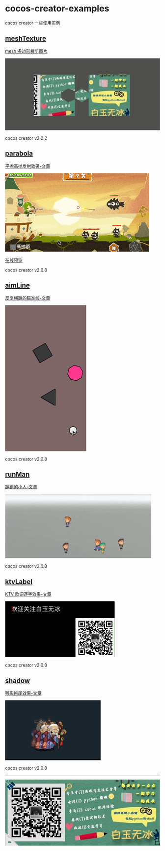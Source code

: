# cocos-creator-examples
cocos creator 一些使用实例

## [meshTexture](./meshTexture)

[mesh 多边形裁剪图片](./meshTexture)

![](./img/meshTexture.jpg)

cocos creator v2.2.2 

## [parabola](./parabola)

[平抛高抛发射效果-文章](https://mp.weixin.qq.com/s/5GgL_pONl0bQPxFz4xtjmQ)

![](./img/parabola.gif)

[在线预览](http://lamyoung.gitee.io/web/parabola/)

cocos creator v2.0.8 


## [aimLine](./aimLine)

[反复横跳的瞄准线-文章](https://mp.weixin.qq.com/s/-zh_4SEd_QMk56T0yE01hQ)

![](./img/aimLine.gif)

cocos creator v2.0.8 


## [runMan](./runMan)

[蹦跑的小人-文章](https://mp.weixin.qq.com/s/DiB031FORp2JNmWXTdVzmw)  

![](./img/runMan.gif)

cocos creator v2.0.8 


## [ktvLabel](./ktvLabel)

[KTV 歌词逐字效果-文章](https://mp.weixin.qq.com/s/os1_7hd3pZX32c128O7QGA)  

![](./img/ktvLabel.gif)

cocos creator v2.0.8 

## [shadow](./shadow)

[残影拖尾效果-文章](https://mp.weixin.qq.com/s/iuoyQvCPryajMsfga2IofA)  

![](./img/shadow.gif)

cocos creator v2.0.8 

---

![](./img/about.jpg)